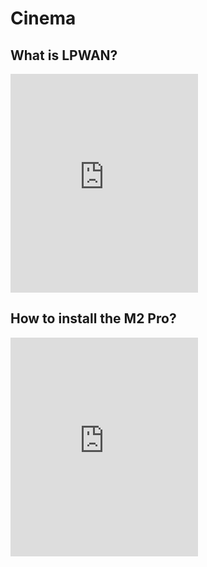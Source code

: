 # Cinema

## What is LPWAN?

<iframe height="350" src="https://www.youtube.com/embed/JOXZC6Qgnr0" title="YouTube video player" frameborder="0" allow="accelerometer; autoplay; clipboard-write; encrypted-media; gyroscope; picture-in-picture" allowfullscreen></iframe>

<!-- [![LPWAN](https://img.youtube.com/vi/JOXZC6Qgnr0/0.jpg)](https://www.youtube.com/watch?v=JOXZC6Qgnr0) -->

## How to install the M2 Pro?

<iframe height="350" src="https://www.youtube.com/embed/2nOUdLNJVtU" title="YouTube video player" frameborder="0" allow="accelerometer; autoplay; clipboard-write; encrypted-media; gyroscope; picture-in-picture" allowfullscreen></iframe>

<!-- [![IMAGE ALT TEXT HERE](https://img.youtube.com/vi/2nOUdLNJVtU/0.jpg)](https://www.youtube.com/watch?v=2nOUdLNJVtU) -->
